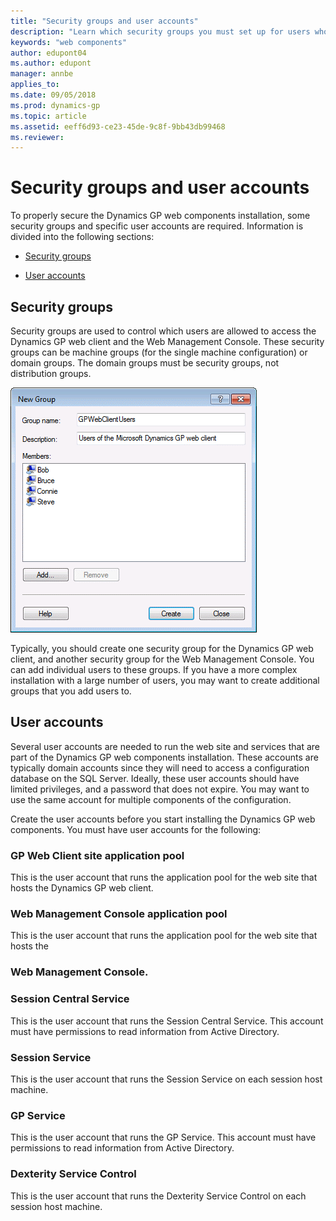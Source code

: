```yaml
---
title: "Security groups and user accounts"
description: "Learn which security groups you must set up for users who need access to the web client."
keywords: "web components"
author: edupont04
ms.author: edupont
manager: annbe
applies_to: 
ms.date: 09/05/2018
ms.prod: dynamics-gp
ms.topic: article
ms.assetid: eeff6d93-ce23-45de-9c8f-9bb43db99468
ms.reviewer: 
---
```


# Security groups and user accounts

To properly secure the Dynamics GP web components installation, some security groups and specific user accounts are required. Information is divided into the following sections:

- [Security groups](#security-groups)  

- [User accounts](#user-accounts)  

## Security groups

Security groups are used to control which users are allowed to access the Dynamics GP web client and the Web Management Console. These security groups can be machine groups (for the single machine configuration) or domain groups. The domain groups must be security groups, not distribution groups.

![shows the windows dialog for creating a new security group.](media/web-client-user-groups.png "Deployment")  

Typically, you should create one security group for the Dynamics GP web client, and another security group for the Web Management Console. You can add individual users to these groups. If you have a more complex installation with a large number of users, you may want to create additional groups that you add users to.

## User accounts

Several user accounts are needed to run the web site and services that are part of the Dynamics GP web components installation. These accounts are typically domain accounts since they will need to access a configuration database on the SQL Server. Ideally, these user accounts should have limited privileges, and a password that does not expire. You may want to use the same account for multiple components of the configuration.

Create the user accounts before you start installing the Dynamics GP web components. You must have user accounts for the following:

### GP Web Client site application pool

This is the user account that runs the application pool for the web site that hosts the Dynamics GP web client.

### Web Management Console application pool

This is the user account that runs the application pool for the web site that hosts the

### Web Management Console.

### Session Central Service

This is the user account that runs the Session Central Service. This account must have permissions to read information from Active Directory.

### Session Service

This is the user account that runs the Session Service on each session host machine.

### GP Service

This is the user account that runs the GP Service. This account must have permissions to read information from Active Directory.

### Dexterity Service Control

This is the user account that runs the Dexterity Service Control on each session host machine.
